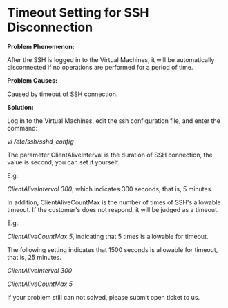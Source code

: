 # Timeout Setting for SSH Disconnection



**Problem Phenomenon:**

After the SSH is logged in to the Virtual Machines, it will be automatically disconnected if no operations are performed for a period of time.



**Problem Causes:**

Caused by timeout of SSH connection.



**Solution:**

Log in to the Virtual Machines, edit the ssh configuration file, and enter the command:


*vi /etc/ssh/sshd_config*

The parameter ClientAliveInterval is the duration of SSH connection, the value is second, you can set it yourself.

E.g.:


*ClientAliveInterval 300*, which indicates 300 seconds, that is, 5 minutes.


In addition, ClientAliveCountMax is the number of times of SSH's allowable timeout. If the customer's does not respond, it will be judged as a timeout.

E.g.:


*ClientAliveCountMax 5*, indicating that 5 times is allowable for timeout.


The following setting indicates that 1500 seconds is allowable for timeout, that is, 25 minutes.

*ClientAliveInterval 300*

*ClientAliveCountMax 5*


If your problem still can not solved, please submit open ticket to us.
